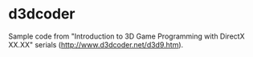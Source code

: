 # d3dcoder
Sample code from "Introduction to 3D Game Programming with DirectX XX.XX" serials (http://www.d3dcoder.net/d3d9.htm).
